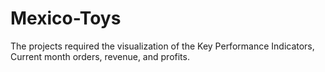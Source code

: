 # Mexico-Toys
The projects required the visualization of the Key Performance Indicators, Current month orders, revenue, and profits. 
